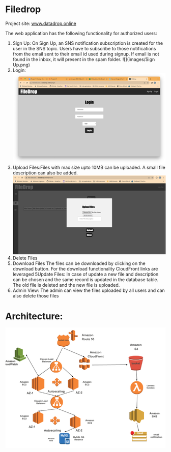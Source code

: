 # Filedrop
Project site: www.datadrop.online

The web application has the following functionality for authorized users:
1) Sign Up: On Sign Up, an SNS notification subscription is created for the user in the SNS topic. Users have to subscribe to those notifications from the email sent to their email id used during signup.
   If email is not found in the inbox, it will present in the spam folder.
    ![](images/Sign Up.png)
2) Login:
    ![](images/Login.png)
3) Upload Files:Files with max size upto 10MB can be uploaded. A small file description can also be added.
   ![](images/Upload.png)
4) Delete Files
5) Download Files
The files can be downloaded by clicking on the download button. For the download functionality CloudFront links are leveraged
5Update Files: In case of update a new file and description can be chosen and the same record is updated in the database table. The old file is deleted and the new file is uploaded.
6) Admin View:
The admin can view the files uploaded by all users and can also delete those files

# Architecture:
![](images/Architecture.png)